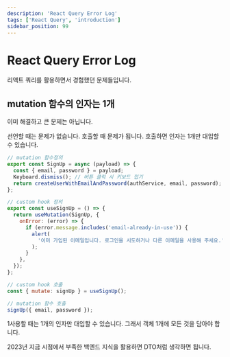 ```yaml
---
description: 'React Query Error Log'
tags: ['React Query', 'introduction']
sidebar_position: 99
---
```


# React Query Error Log

리액트 쿼리를 활용하면서 경험했던 문제들입니다.

## mutation 함수의 인자는 1개

이미 해결하고 큰 문제는 아닙니다.

선언할 때는 문제가 없습니다. 호출할 때 문제가 됩니다. 호출하면 인자는 1개만 대입할 수 있습니다.

```js
// mutation 함수정의
export const SignUp = async (payload) => {
  const { email, password } = payload;
  Keyboard.dismiss(); // 버튼 클릭 시 키보드 접기
  return createUserWithEmailAndPassword(authService, email, password);
};

// custom hook 정의
export const useSignUp = () => {
  return useMutation(SignUp, {
    onError: (error) => {
      if (error.message.includes('email-already-in-use')) {
        alert(
          '이미 가입된 이메일입니다. 로그인을 시도하거나 다른 이메일을 사용해 주세요.'
        );
      }
    },
  });
};

// custom hook 호출
const { mutate: signUp } = useSignUp();

// mutation 함수 호출
signUp({ email, password });
```

1사용할 때는 1개의 인자만 대입할 수 있습니다. 그래서 객체 1개에 모든 것을 담아야 합니다.

2023년 지금 시점에서 부족한 백엔드 지식을 활용하면 DTO처럼 생각하면 됩니다.

